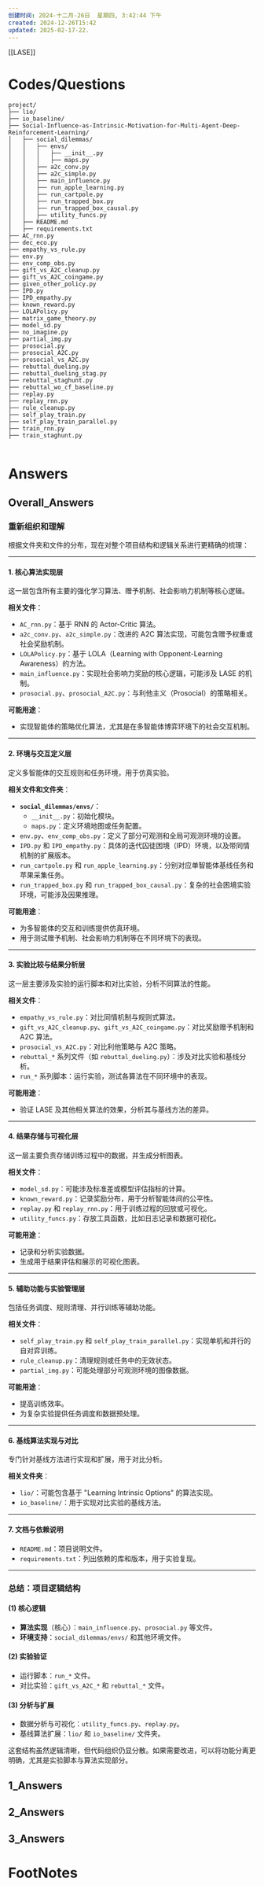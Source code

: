 ```yaml
---
创建时间: 2024-十二月-26日  星期四, 3:42:44 下午
created: 2024-12-26T15:42
updated: 2025-02-17-22.
---
```

[[LASE]]



# Codes/Questions

```text
project/
├── lio/
├── io_baseline/
├── Social-Influence-as-Intrinsic-Motivation-for-Multi-Agent-Deep-Reinforcement-Learning/
│   ├── social_dilemmas/
│   │   ├── envs/
│   │   │   ├── __init__.py
│   │   │   ├── maps.py
│   │   ├── a2c_conv.py
│   │   ├── a2c_simple.py
│   │   ├── main_influence.py
│   │   ├── run_apple_learning.py
│   │   ├── run_cartpole.py
│   │   ├── run_trapped_box.py
│   │   ├── run_trapped_box_causal.py
│   │   ├── utility_funcs.py
│   ├── README.md
│   ├── requirements.txt
├── AC_rnn.py
├── dec_eco.py
├── empathy_vs_rule.py
├── env.py
├── env_comp_obs.py
├── gift_vs_A2C_cleanup.py
├── gift_vs_A2C_coingame.py
├── given_other_policy.py
├── IPD.py
├── IPD_empathy.py
├── known_reward.py
├── LOLAPolicy.py
├── matrix_game_theory.py
├── model_sd.py
├── no_imagine.py
├── partial_img.py
├── prosocial.py
├── prosocial_A2C.py
├── prosocial_vs_A2C.py
├── rebuttal_dueling.py
├── rebuttal_dueling_stag.py
├── rebuttal_staghunt.py
├── rebuttal_wo_cf_baseline.py
├── replay.py
├── replay_rnn.py
├── rule_cleanup.py
├── self_play_train.py
├── self_play_train_parallel.py
├── train_rnn.py
├── train_staghunt.py


```


# Answers

## Overall_Answers

### **重新组织和理解**

根据文件夹和文件的分布，现在对整个项目结构和逻辑关系进行更精确的梳理：

---

#### **1. 核心算法实现层**
这一层包含所有主要的强化学习算法、赠予机制、社会影响力机制等核心逻辑。

**相关文件**：
- `AC_rnn.py`：基于 RNN 的 Actor-Critic 算法。
- `a2c_conv.py`、`a2c_simple.py`：改进的 A2C 算法实现，可能包含赠予权重或社会奖励机制。
- `LOLAPolicy.py`：基于 LOLA（Learning with Opponent-Learning Awareness）的方法。
- `main_influence.py`：实现社会影响力奖励的核心逻辑，可能涉及 LASE 的机制。
- `prosocial.py`、`prosocial_A2C.py`：与利他主义（Prosocial）的策略相关。

**可能用途**：
- 实现智能体的策略优化算法，尤其是在多智能体博弈环境下的社会交互机制。

---

#### **2. 环境与交互定义层**
定义多智能体的交互规则和任务环境，用于仿真实验。

**相关文件和文件夹**：
- **`social_dilemmas/envs/`**：
  - `__init__.py`：初始化模块。
  - `maps.py`：定义环境地图或任务配置。
- `env.py`、`env_comp_obs.py`：定义了部分可观测和全局可观测环境的设置。
- `IPD.py` 和 `IPD_empathy.py`：具体的迭代囚徒困境（IPD）环境，以及带同情机制的扩展版本。
- `run_cartpole.py` 和 `run_apple_learning.py`：分别对应单智能体基线任务和苹果采集任务。
- `run_trapped_box.py` 和 `run_trapped_box_causal.py`：复杂的社会困境实验环境，可能涉及因果推理。

**可能用途**：
- 为多智能体的交互和训练提供仿真环境。
- 用于测试赠予机制、社会影响力机制等在不同环境下的表现。

---

#### **3. 实验比较与结果分析层**
这一层主要涉及实验的运行脚本和对比实验，分析不同算法的性能。

**相关文件**：
- `empathy_vs_rule.py`：对比同情机制与规则式算法。
- `gift_vs_A2C_cleanup.py`、`gift_vs_A2C_coingame.py`：对比奖励赠予机制和 A2C 算法。
- `prosocial_vs_A2C.py`：对比利他策略与 A2C 策略。
- `rebuttal_*` 系列文件（如 `rebuttal_dueling.py`）：涉及对比实验和基线分析。
- `run_*` 系列脚本：运行实验，测试各算法在不同环境中的表现。

**可能用途**：
- 验证 LASE 及其他相关算法的效果，分析其与基线方法的差异。

---

#### **4. 结果存储与可视化层**
这一层主要负责存储训练过程中的数据，并生成分析图表。

**相关文件**：
- `model_sd.py`：可能涉及标准差或模型评估指标的计算。
- `known_reward.py`：记录奖励分布，用于分析智能体间的公平性。
- `replay.py` 和 `replay_rnn.py`：用于训练过程的回放或可视化。
- `utility_funcs.py`：存放工具函数，比如日志记录和数据可视化。

**可能用途**：
- 记录和分析实验数据。
- 生成用于结果评估和展示的可视化图表。

---

#### **5. 辅助功能与实验管理层**
包括任务调度、规则清理、并行训练等辅助功能。

**相关文件**：
- `self_play_train.py` 和 `self_play_train_parallel.py`：实现单机和并行的自对弈训练。
- `rule_cleanup.py`：清理规则或任务中的无效状态。
- `partial_img.py`：可能处理部分可观测环境的图像数据。

**可能用途**：
- 提高训练效率。
- 为复杂实验提供任务调度和数据预处理。

---

#### **6. 基线算法实现与对比**
专门针对基线方法进行实现和扩展，用于对比分析。

**相关文件夹**：
- `lio/`：可能包含基于 "Learning Intrinsic Options" 的算法实现。
- `io_baseline/`：用于实现对比实验的基线方法。

---

#### **7. 文档与依赖说明**
- `README.md`：项目说明文件。
- `requirements.txt`：列出依赖的库和版本，用于实验复现。

---

### **总结：项目逻辑结构**

#### **(1) 核心逻辑**
- **算法实现**（核心）：`main_influence.py`、`prosocial.py` 等文件。
- **环境支持**：`social_dilemmas/envs/` 和其他环境文件。

#### **(2) 实验验证**
- 运行脚本：`run_*` 文件。
- 对比实验：`gift_vs_A2C_*` 和 `rebuttal_*` 文件。

#### **(3) 分析与扩展**
- 数据分析与可视化：`utility_funcs.py`、`replay.py`。
- 基线算法扩展：`lio/` 和 `io_baseline/` 文件夹。

这套结构虽然逻辑清晰，但代码组织仍显分散。如果需要改进，可以将功能分离更明确，尤其是实验脚本与算法实现部分。

## 1_Answers


## 2_Answers


## 3_Answers




# FootNotes
